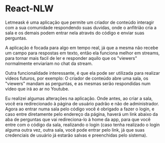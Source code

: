 # React-NLW

Letmeask é uma aplicação que permite um criador de conteúdo interagir com a sua comunidade
respondendo suas duvidas, onde o anfitrião cria a sala e os demais podem entrar nela através do código e enviar suas perguntas.

A aplicação é focada para algo em tempo real, já que a mesma não recebe um campo para respostas em texto, então ela funciona melhor
em streams, para tornar mais facil de ler e responder aquilo que os "viewers" normalmente enviariam no chat da stream.

Outra funcionalidade interessante, é que ela pode ser utilizada para realizar vídeos futuros, por exemplo:
O criador de conteúdo abre uma sala, os "viewers" mandam as perguntas, e as mesmas serão respondidas num vídeo que irá ao ar no Youtube.


Eu realizei algumas alterações na aplicação. Onde antes, ao criar a sala, você era redirecionado à página de usuário padrão e não de administrador. 
Agora ao entrar numa sala pelo código você é obrigado a fazer o login, e caso entre diretamente pelo endereço da página, haverá um link abaixo da aba de perguntas
que vai redireciona-lo à home da app, para que você entre com o código da sala, realizando o login (caso tenha realizado o login alguma outra vez, outra sala,
você pode entrar pelo link, já que suas credenciais de usuário já estarão salvas e preenchidas pelo sistema).
